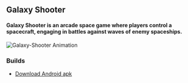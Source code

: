 ## Galaxy Shooter
 
 #### Galaxy Shooter is an arcade space game where players control a spacecraft, engaging in battles against waves of enemy spaceships. 

![Galaxy-Shooter Animation](https://github.com/RomanJaszczenko/Galaxy-Shooter/blob/main/ReadmeGifs/media.gif)

### Builds

* [Download Android apk](https://github.com/RomanJaszczenko/Galaxy-Shooter/releases/download/untagged-e6e7d699a9d232913598/ss.apk)